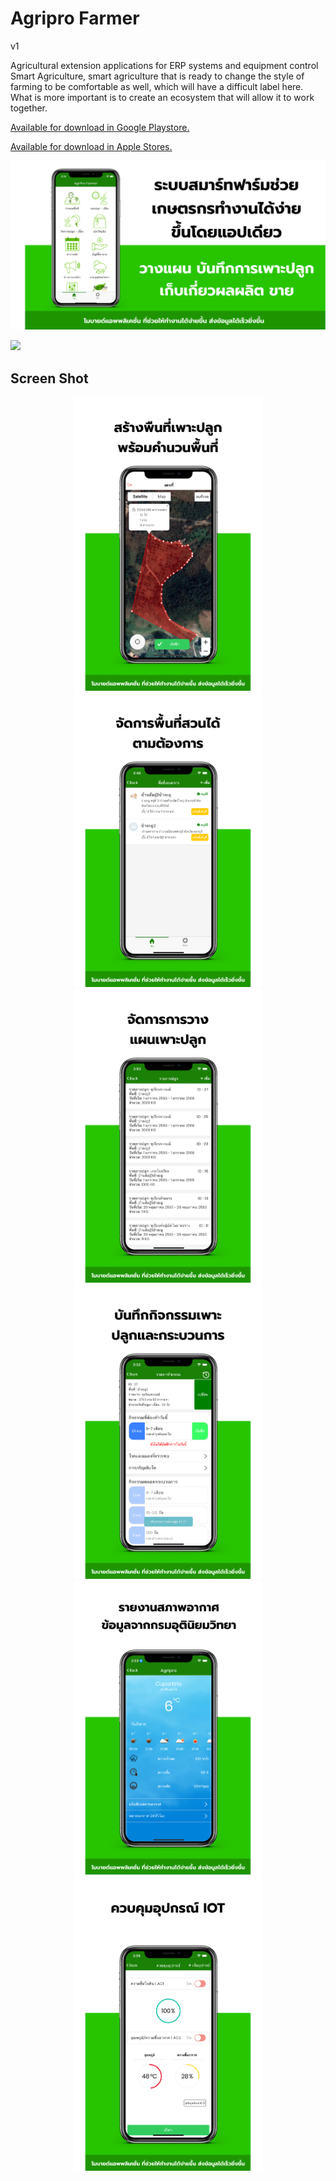 # Agripro Farmer

v1

Agricultural extension applications for ERP systems and equipment control
Smart Agriculture, smart agriculture that is ready to change the style of farming to be comfortable as well, which will have a difficult label here. What is more important is to create an ecosystem that will allow it to work together.



[Available for download in Google Playstore.](https://play.google.com/store/apps/details?id=com.doublem.agriproiot)


[Available for download in Apple Stores.](https://apps.apple.com/th/app/agriprofarmer/id1547206844)




![](https://github.com/noteyn51/AgriproFarmer/blob/main/screenshot/1.png)



![](https://github.com/noteyn51/AgriproFarmer/blob/main/screenshot/farmer_gif.gif)


## Screen Shot 

<p float="left" align="center">
<kbd>
    <img src="https://github.com/noteyn51/AgriproFarmer/blob/main/screenshot/2.png" alt="drawing" width="300"/>
    <img src="https://github.com/noteyn51/AgriproFarmer/blob/main/screenshot/3.png" alt="drawing" width="300"/>
    <img src="https://github.com/noteyn51/AgriproFarmer/blob/main/screenshot/4.png" alt="drawing" width="300"/>
    <img src="https://github.com/noteyn51/AgriproFarmer/blob/main/screenshot/5.png" alt="drawing" width="300"/>
    <img src="https://github.com/noteyn51/AgriproFarmer/blob/main/screenshot/6.png" alt="drawing" width="300"/>
    <img src="https://github.com/noteyn51/AgriproFarmer/blob/main/screenshot/7.png" alt="drawing" width="300"/>
</kbd>
</p>